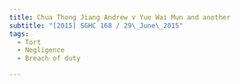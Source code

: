 ```yaml
---
title: Chua Thong Jiang Andrew v Yue Wai Mun and another 
subtitle: "[2015] SGHC 168 / 29\_June\_2015"
tags:
  - Tort
  - Negligence
  - Breach of duty

---
```


